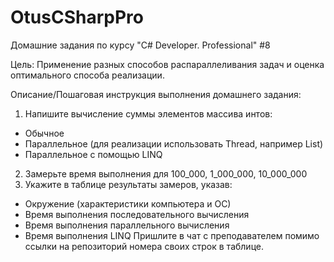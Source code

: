 # OtusCSharpPro
Домашние задания по курсу "C# Developer. Professional" #8

Цель:
Применение разных способов распараллеливания задач и оценка оптимального способа реализации.

Описание/Пошаговая инструкция выполнения домашнего задания:
1. Напишите вычисление суммы элементов массива интов:
 - Обычное
 - Параллельное (для реализации использовать Thread, например List)
 - Параллельное с помощью LINQ
2. Замерьте время выполнения для 100_000, 1_000_000, 10_000_000
3. Укажите в таблице результаты замеров, указав:
 - Окружение (характеристики компьютера и ОС)
 - Время выполнения последовательного вычисления
 - Время выполнения параллельного вычисления
 - Время выполнения LINQ
   Пришлите в чат с преподавателем помимо ссылки на репозиторий номера своих строк в таблице.
